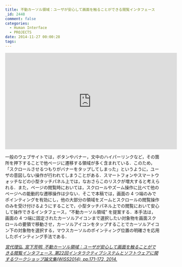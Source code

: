 ```yaml
---
title: 不動カーソル領域：ユーザが安心して画面を触ることができる閲覧インタフェース
_id: 2448
comment: false
categories:
  - Human Interface
  - PROJECTS
date: 2014-11-27 00:00:28
tags:
---
```



<iframe width="560" height="315" src="https://www.youtube.com/embed/Dp9wateePyM?rel=0" frameborder="0" allowfullscreen></iframe>


<!--more-->

一般のウェブサイトでは，ボタンやバナー，文中のハイパーリンクなど，その箇所を押下することで他ページに遷移する領域が多く含まれている．このため，「スクロールさせるつもりがバナーをタップしてしまった」というように，ユーザの意図しない操作が行われてしまうことがある．スマートフォンやスマートウォッチなどの小型タッチパネル上では，なおさらこのリスクが増大すると考えられる．また，ページの閲覧時においては，スクロールやズーム操作に比べて他のページへの能動的な遷移操作は少ない．そこで本稿では，画面の 4 つ端のみでポインティングを有効にし，他の大部分の領域をズームとスクロールの閲覧操作のみを受け付けるようにすることで，小型タッチパネル上での閲覧において安心して操作できるインタフェース，“不動カーソル領域” を提案する．本手法は，画面の 4 つ端に固定されたカーソルアイコンまで選択したい対象物を画面スクロールの要領で移動させ，カーソルアイコンをタップすることでカーソルアイコン下の対象物を選択する，マウスカーソルのポインティング位置の明確さを応用したポインティング手法である．

<cite>[宮代理弘, 宮下芳明. 不動カーソル領域：ユーザが安心して画面を触ることができる閲覧インタフェース. 第22回インタラクティブシステムとソフトウェアに関するワークショップ論文集(WISS2014), pp.171-172, 2014.](https://www.wiss.org/WISS2014Proceedings/demo/087.pdf)</cite>
